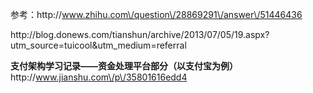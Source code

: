 参考：http:\/\/www.zhihu.com\/question\/28869291\/answer\/51446436

http:\/\/blog.donews.com\/tianshun\/archive\/2013\/07\/05\/19.aspx?utm\_source=tuicool&utm\_medium=referral



 **支付架构学习记录——资金处理平台部分（以支付宝为例）** http:\/\/www.jianshu.com\/p\/35801616edd4

